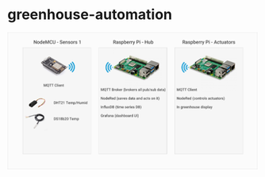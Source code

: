 # greenhouse-automation

![alt text](https://github.com/JoeFr/greenhouse-automation/blob/master/Greenhouse-automation-system-overview.png)
